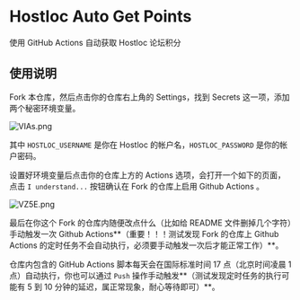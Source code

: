 # Hostloc Auto Get Points
使用 GitHub Actions 自动获取 Hostloc 论坛积分

## 使用说明

Fork 本仓库，然后点击你的仓库右上角的 Settings，找到 Secrets 这一项，添加两个秘密环境变量。

![VIAs.png](https://img.xirikm.net/images/VIAs.png)

其中 `HOSTLOC_USERNAME` 是你在 Hostloc 的帐户名，`HOSTLOC_PASSWORD` 是你的帐户密码。

设置好环境变量后点击你的仓库上方的 Actions 选项，会打开一个如下的页面，点击 `I understand...` 按钮确认在 Fork 的仓库上启用 Github Actions 。

![VZ5E.png](https://img.xirikm.net/images/VZ5E.png)

最后在你这个 Fork 的仓库内随便改点什么（比如给 README 文件删掉几个字符）手动触发一次 Github Actions**（重要！！！测试发现 Fork 的仓库上 Github Actions 的定时任务不会自动执行，必须要手动触发一次后才能正常工作）**。

仓库内包含的 GitHub Actions 脚本每天会在国际标准时间 17 点（北京时间凌晨 1 点）自动执行，你也可以通过 `Push` 操作手动触发**（测试发现定时任务的执行可能有 5 到 10 分钟的延迟，属正常现象，耐心等待即可）**。